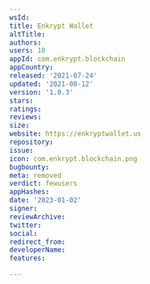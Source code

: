 ```yaml
---
wsId: 
title: Enkrypt Wallet
altTitle: 
authors: 
users: 10
appId: com.enkrypt.blockchain
appCountry: 
released: '2021-07-24'
updated: '2021-08-12'
version: '1.0.3'
stars: 
ratings: 
reviews: 
size: 
website: https://enkryptwallet.us
repository: 
issue: 
icon: com.enkrypt.blockchain.png
bugbounty: 
meta: removed
verdict: fewusers
appHashes: 
date: '2023-01-02'
signer: 
reviewArchive: 
twitter: 
social: 
redirect_from: 
developerName: 
features: 

---
```


